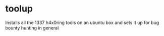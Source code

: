 # toolup
Installs all the 1337 h4x0ring tools on an ubuntu box and sets it up for bug bounty hunting in general
